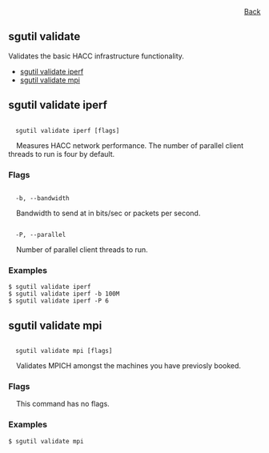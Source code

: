 <div id="readme" class="Box-body readme blob js-code-block-container">
<article class="markdown-body entry-content p-3 p-md-6" itemprop="text">
<p align="right">
<a href="https://github.com/fpgasystems/hacc/blob/main/CLI/README.md#cli">Back</a>
</p>

# sgutil validate
Validates the basic HACC infrastructure functionality.

* [sgutil validate iperf](#sgutil-validate-iperf)
* [sgutil validate mpi](#sgutil-validate-mpi)

## sgutil validate iperf
<code>
  sgutil validate iperf [flags]
</code>
<p>
  &nbsp; &nbsp; Measures HACC network performance. The number of parallel client threads to run is four by default.
</p>

### Flags
<code>
  -b, --bandwidth <string>
</code>
<p>
  &nbsp; &nbsp; Bandwidth to send at in bits/sec or packets per second.
</p>
<code>
  -P, --parallel <string>
</code>
<p>
  &nbsp; &nbsp; Number of parallel client threads to run.
</p>

### Examples
```
$ sgutil validate iperf
$ sgutil validate iperf -b 100M
$ sgutil validate iperf -P 6
```

## sgutil validate mpi
<code>
  sgutil validate mpi [flags]
</code>
<p>
  &nbsp; &nbsp; Validates MPICH amongst the machines you have previosly booked.
</p>

### Flags
&nbsp; &nbsp; This command has no flags.
<!-- <code>
  -p, --process <string>
</code>
<p>
  &nbsp; &nbsp; Specifies the number of processes to be stablished between the local and remote nodes.
</p> -->

### Examples
```
$ sgutil validate mpi
```